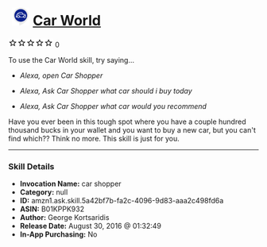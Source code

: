 # &nbsp;<img src="skill_icon" alt="Car World icon" width="36"> [Car World](http://alexa.amazon.com/#skills/amzn1.ask.skill.5a42bf7b-fa2c-4096-9d83-aaa2c498fd6a)
![0 stars](../../images/ic_star_border_black_18dp_1x.png)![0 stars](../../images/ic_star_border_black_18dp_1x.png)![0 stars](../../images/ic_star_border_black_18dp_1x.png)![0 stars](../../images/ic_star_border_black_18dp_1x.png)![0 stars](../../images/ic_star_border_black_18dp_1x.png) 0

To use the Car World skill, try saying...

* *Alexa, open Car Shopper*

* *Alexa, Ask Car Shopper what car should i buy today*

* *Alexa, Ask Car Shopper what car would you recommend*

Have you ever been in this tough spot where you have a couple hundred thousand bucks in your wallet and you want to buy a new car, but you can't find which??
Think no more. This skill is just for you.

***

### Skill Details

* **Invocation Name:** car shopper
* **Category:** null
* **ID:** amzn1.ask.skill.5a42bf7b-fa2c-4096-9d83-aaa2c498fd6a
* **ASIN:** B01KPPK932
* **Author:** George Kortsaridis
* **Release Date:** August 30, 2016 @ 01:32:49
* **In-App Purchasing:** No
